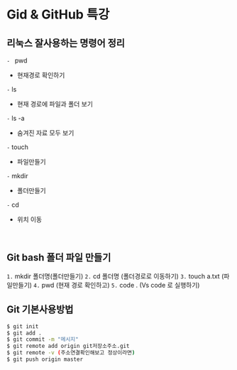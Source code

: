 # Gid & GitHub 특강
## 리눅스 잘사용하는 명령어 정리

`- ` pwd
* 현재경로 확인하기

`-` ls 
* 현재 경로에 파일과 폴더 보기

`-` ls -a
* 숨겨진 자료 모두 보기

`-` touch
* 파일만들기

`-` mkdir
* 폴더만들기

`-` cd
* 위치 이동


​	

## Git bash 폴더 파일 만들기
`1.` mkdir 폴더명(폴더만들기)
`2.` cd 폴더명 (폴더경로로 이동하기)
`3.` touch a.txt (파일만들기)
`4.` pwd (현재 경로 확인하고)
`5.` code . (Vs code 로 실행하기)

## Git 기본사용방법
```bash
$ git init
$ git add .
$ git commit -m "메시지"
$ git remote add origin git저장소주소.git
$ git remote -v (주소연결확인해보고 정상이라면)
$ git push origin master
```



